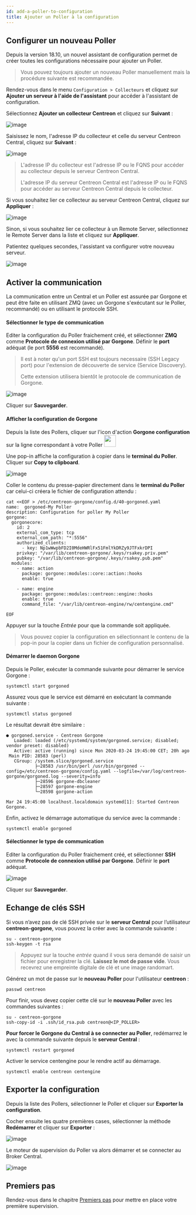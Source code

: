 ```yaml
---
id: add-a-poller-to-configuration
title: Ajouter un Poller à la configuration
---
```


## Configurer un nouveau Poller

Depuis la version 18.10, un nouvel assistant de configuration permet de créer
toutes les configurations nécessaire pour ajouter un Poller.

> Vous pouvez toujours ajouter un nouveau Poller manuellement mais la procédure
> suivante est recommandée.

Rendez-vous dans le menu `Configuration > Collecteurs` et cliquez sur
**Ajouter un serveur à l'aide de l'assistant** pour accéder à l'assistant de
configuration.

Sélectionnez **Ajouter un collecteur Centreon** et cliquez sur **Suivant** :

![image](../../assets/monitoring/monitoring-servers/wizard-add-poller-1.png)

Saisissez le nom, l'adresse IP du collecteur et celle du serveur Centreon Central,
cliquez sur **Suivant** :

![image](../../assets/monitoring/monitoring-servers/wizard-add-poller-2.png)

> L'adresse IP du collecteur est l'adresse IP ou le FQNS pour accéder au
> collecteur depuis le serveur Centreon Central.
>
> L'adresse IP du serveur Centreon Central est l'adresse IP ou le FQNS pour accéder au
> serveur Centreon Central depuis le collecteur.

Si vous souhaitez lier ce collecteur au serveur Centreon Central, cliquez sur
**Appliquer** :

![image](../../assets/monitoring/monitoring-servers/wizard-add-poller-3.png)

Sinon, si vous souhaitez lier ce collecteur à un Remote Server, sélectionnez le
Remote Server dans la liste et cliquez sur **Appliquer**.

Patientez quelques secondes, l'assistant va configurer votre nouveau serveur.

![image](../../assets/monitoring/monitoring-servers/poller-list-zmq.png)

## Activer la communication

La communication entre un Central et un Poller est assurée par Gorgone et peut
être faite en utilisant ZMQ (avec un Gorgone s'exécutant sur le Poller,
recommandé) ou en utilisant le protocole SSH.

<!--DOCUSAURUS_CODE_TABS-->

<!--Avec ZMQ (Recommandé)-->

#### Sélectionner le type de communication

Editer la configuration du Poller fraichement créé, et sélectionner **ZMQ**
comme **Protocole de connexion utilisé par Gorgone**. Définir le **port**
adéquat (le port **5556** est recommandé).

> Il est à noter qu'un port SSH est toujours necessaire (SSH Legacy port) pour
> l'extension de découverte de service (Service Discovery).
>
> Cette extension utilisera bientôt le protocole de communication de Gorgone.

![image](../../assets/monitoring/monitoring-servers/poller-edit-zmq.png)

Cliquer sur **Sauvegarder**.

#### Afficher la configuration de Gorgone

Depuis la liste des Pollers, cliquer sur l'icon d'action **Gorgone
configuration** sur la ligne correspondant à votre Poller <img src="../../assets/monitoring/monitoring-servers/gorgone-configuration.png" width="32" />

Une pop-in affiche la configuration à copier dans le **terminal du Poller**.
Cliquer sur **Copy to clipboard**.

![image](../../assets/monitoring/monitoring-servers/poller-gorgone-display-config.png)

Coller le contenu du presse-papier directement dans le **terminal du Poller**
car celui-ci créera le fichier de configuration attendu :

```shell
cat <<EOF > /etc/centreon-gorgone/config.d/40-gorgoned.yaml
name:  gorgoned-My Poller
description: Configuration for poller My Poller
gorgone:
  gorgonecore:
    id: 2
    external_com_type: tcp
    external_com_path: "*:5556"
    authorized_clients:
      - key: Np1wWwpbFD2I0MdeHWRlFx51FmlYkDRZy9JTFxkrDPI
    privkey: "/var/lib/centreon-gorgone/.keys/rsakey.priv.pem"
    pubkey: "/var/lib/centreon-gorgone/.keys/rsakey.pub.pem"
  modules:
    - name: action
      package: gorgone::modules::core::action::hooks
      enable: true

    - name: engine
      package: gorgone::modules::centreon::engine::hooks
      enable: true
      command_file: "/var/lib/centreon-engine/rw/centengine.cmd"

EOF
```

Appuyer sur la touche *Entrée* pour que la commande soit appliquée.

> Vous pouvez copier la configuration en sélectionnant le contenu de la pop-in
> pour la copier dans un fichier de configuration personnalisé.

#### Démarrer le daemon Gorgone

Depuis le Poller, exécuter la commande suivante pour démarrer le service
Gorgone :

```shell
systemctl start gorgoned
```

Assurez vous que le service est démarré en exécutant la commande suivante :

```shell
systemctl status gorgoned
```

Le résultat devrait être similaire :

```shell
● gorgoned.service - Centreon Gorgone
   Loaded: loaded (/etc/systemd/system/gorgoned.service; disabled; vendor preset: disabled)
   Active: active (running) since Mon 2020-03-24 19:45:00 CET; 20h ago
 Main PID: 28583 (perl)
   CGroup: /system.slice/gorgoned.service
           ├─28583 /usr/bin/perl /usr/bin/gorgoned --config=/etc/centreon-gorgone/config.yaml --logfile=/var/log/centreon-gorgone/gorgoned.log --severity=info
           ├─28596 gorgone-dbcleaner
           ├─28597 gorgone-engine
           └─28598 gorgone-action

Mar 24 19:45:00 localhost.localdomain systemd[1]: Started Centreon Gorgone.
```

Enfin, activez le démarrage automatique du service avec la commande :

```shell
systemctl enable gorgoned
```

<!--Avec SSH-->

#### Sélectionner le type de communication

Editer la configuration du Poller fraichement créé, et sélectionner **SSH**
comme **Protocole de connexion utilisé par Gorgone**. Définir le **port** adéquat.

![image](../../assets/monitoring/monitoring-servers/poller-edit-ssh.png)

Cliquer sur **Sauvegarder**.

## Echange de clés SSH

Si vous n’avez pas de clé SSH privée sur le **serveur Central** pour
l’utilisateur **centreon-gorgone**, vous pouvez la créer avec la commande
suivante :

``` shell
su - centreon-gorgone
ssh-keygen -t rsa
```

> Appuyez sur la touche *entrée* quand il vous sera demandé de saisir un
> fichier pour enregistrer la clé. **Laissez le mot de passe vide**. Vous
> recevrez une empreinte digitale de clé et une image randomart.

Générez un mot de passe sur le **nouveau Poller** pour l'utilisateur **centreon** :

``` shell
passwd centreon
```

Pour finir, vous devez copier cette clé sur le **nouveau Poller** avec les
commandes suivantes :

``` shell
su - centreon-gorgone
ssh-copy-id -i .ssh/id_rsa.pub centreon@<IP_POLLER>
```
<!--END_DOCUSAURUS_CODE_TABS-->

**Pour forcer le Gorgone du Central à se connecter au Poller**, redémarrez le avec
la commande suivante depuis le **serveur Central** :

```shell
systemctl restart gorgoned
```
Activer le service centengine pour le rendre actif au démarrage.
```shell
systemctl enable centreon centengine
```

## Exporter la configuration

Depuis la liste des Pollers, sélectionner le Poller et cliquer sur **Exporter
la configuration**.

Cocher ensuite les quatre premières cases, sélectionner la méthode **Redémarrer**
et cliquer sur  **Exporter** :

![image](../../assets/monitoring/monitoring-servers/poller-generate-config.png)

Le moteur de supervision du Poller va alors démarrer et se connecter au Broker
Central.

![image](../../assets/monitoring/monitoring-servers/poller-list-zmq-started.png)

## Premiers pas

Rendez-vous dans le chapitre [Premiers pas](../../getting-started/installation-first-steps.html#start-to-monitor-your-first-host)
pour mettre en place votre première supervision.
